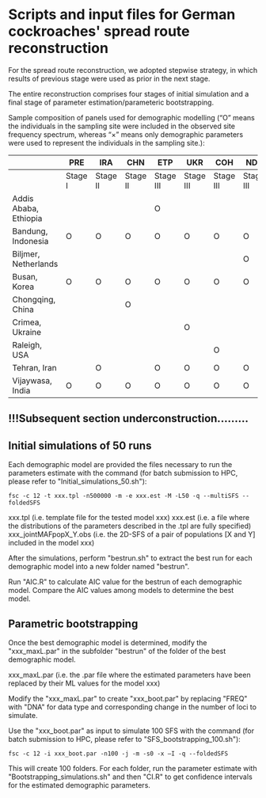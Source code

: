 # Scripts and input files for German cockroaches' spread route reconstruction 

For the spread route reconstruction, we adopted stepwise strategy, in which results of previous stage were used as prior in the next stage. 

The entire reconstruction comprises four stages of initial simulation and a final stage of parameter estimation/parameteric bootstrapping.

Sample composition of panels used for demographic modelling (“O” means the individuals in the sampling site were included in the observed site frequency spectrum, whereas “×” means only demographic parameters were used to represent the individuals in the sampling site.):

|  | PRE | IRA | CHN | ETP | UKR | COH | NDL | WST | EST | WLD |
|--- | --- | --- | --- |--- |--- |--- |--- |--- |--- |--- |
|  | Stage I | Stage II | Stage II | Stage III | Stage III | Stage III | Stage III | Stage IV | Final | Final |
| Addis Ababa, Ethiopia |  |  |  | O |  |  |  |  |  | O |
| Bandung, Indonesia | O | O | O | O | O | O | O |  | × | O |  | × |
| Biljmer, Netherlands |  |  |  |  |  |  | O | O |  | O |
| Busan, Korea | O | O | O | O | O | O | O |  | × | O |  | × |
| Chongqing, China |  |  | O |  |  |  |  |  | O |  | × |
| Crimea, Ukraine |  |  |  |  | O |  |  | O |  | O |
| Raleigh, USA |  |  |  |  |  | O |  | O |  | O |
| Tehran, Iran |  | O |  | O | O | O | O | O | O | O |
| Vijaywasa, India | O | O | O | O | O | O | O |  | × | O | O |


## !!!Subsequent section underconstruction.........

## Initial simulations of 50 runs

Each demographic model are provided the files necessary to run the parameters estimate with the command (for batch submission to HPC, please refer to "Initial_simulations_50.sh"):

```
fsc -c 12 -t xxx.tpl -n500000 -m -e xxx.est -M -L50 -q --multiSFS --foldedSFS
```

xxx.tpl (i.e. template file for the tested model xxx)
xxx.est (i.e. a file where the distributions of the parameters described in the .tpl are fully specified)
xxx_jointMAFpopX_Y.obs (i.e. the 2D-SFS of a pair of populations [X and Y] included in the model xxx)

After the simulations, perform "bestrun.sh" to extract the best run for each demographic model into a new folder named "bestrun".

Run "AIC.R" to calculate AIC value for the bestrun of each demographic model. Compare the AIC values among models to determine the best model.

## Parametric bootstrapping 

Once the best demographic model is determined, modify the "xxx_maxL.par" in the subfolder "bestrun" of the folder of the best demographic model.

xxx_maxL.par (i.e. the .par file where the estimated parameters have been replaced by their ML values for the model xxx)

Modify the "xxx_maxL.par" to create "xxx_boot.par" by replacing "FREQ" with "DNA" for data type and corresponding change in the number of loci to simulate.

Use the "xxx_boot.par" as input to simulate 100 SFS with the command (for batch submission to HPC, please refer to "SFS_bootstrapping_100.sh"):

```
fsc -c 12 -i xxx_boot.par -n100 -j -m -s0 -x –I -q --foldedSFS
```

This will create 100 folders. For each folder, run the parameter estimate with "Bootstrapping_simulations.sh" and then "CI.R" to get confidence intervals for the estimated demographic parameters.

